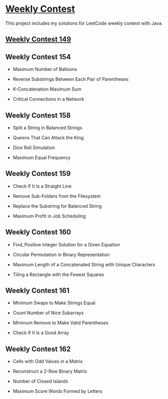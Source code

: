# [Weekly Contest](https://leetcode.com/contest/)
This project includes my solutions for LeetCode weekly contest with Java.

## [Weekly Contest 149](https://github.com/wayne1116/LeetCode/tree/master/Weekly%20Contest/Weekly%20Contest%20149)

## Weekly Contest 154
- Maximum Number of Balloons

- Reverse Substrings Between Each Pair of Parentheses

- K-Concatenation Maximum Sum

- Critical Connections in a Network

## Weekly Contest 158
- Split a String in Balanced Strings

- Queens That Can Attack the King

- Dice Roll Simulation

- Maximum Equal Frequency

## Weekly Contest 159
- Check If It Is a Straight Line

- Remove Sub-Folders from the Filesystem

- Replace the Substring for Balanced String

- Maximum Profit in Job Scheduling 

## Weekly Contest 160
- Find_Positive Integer Solution for a Given Equation

- Circular Permutation in Binary Representation

- Maximum Length of a Concatenated String with Unique Characters

- Tiling a Rectangle with the Fewest Squares

## Weekly Contest 161

- Minimum Swaps to Make Strings Equal

- Count Number of Nice Subarrays

- Minimum Remove to Make Valid Parentheses

- Check If It Is a Good Array

## Weekly Contest 162

- Cells with Odd Values in a Matrix

- Reconstruct a 2-Row Binary Matrix

- Number of Closed Islands

- Maximum Score Words Formed by Letters
